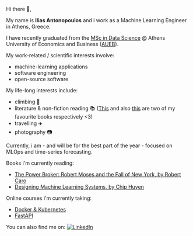 
Hi there 👋,

My name is **Ilias Antonopoulos** and i work as a Machine Learning Engineer in Athens, Greece.

I have recently graduated from the [MSc in Data Science](https://datascience.aueb.gr/) @ Athens University of Economics and Business ([AUEB](https://www.aueb.gr/en)).

My work-related / scientific interests involve:
- machine-learning applications
- software engineering
- open-source software

My life-long interests include:
- climbing  :climbing:
- literature & non-fiction reading :books: ([This](https://en.wikipedia.org/wiki/A_Brief_History_of_Seven_Killings) and also [this](https://en.wikipedia.org/wiki/Why_Nations_Fail) are two of my favourite books respectively <3)
- travelling :airplane: 
- photography :camera:

Currently, i am - and will be for the best part of the year - focused on MLOps and time-series forecasting.

Books i'm currently reading:
- [The Power Broker: Robert Moses and the Fall of New York, by Robert Caro](https://en.wikipedia.org/wiki/The_Power_Broker)
- [Designing Machine Learning Systems, by Chip Huyen](https://learning.oreilly.com/library/view/designing-machine-learning/9781098107956/)

Online courses i'm currently taking:
- [Docker & Kubernetes](https://www.udemy.com/course/docker-kubernetes-the-practical-guide/)
- [FastAPI](https://www.udemy.com/course/completefastapi/)

You can also find me on: [![LinkedIn][1.1]][1]

<!-- Icons -->
[1.1]: https://raw.githubusercontent.com/MartinHeinz/MartinHeinz/master/linkedin-3-16.png (LinkedIn icon without padding)

<!-- Links to your social media accounts -->
[1]: https://www.linkedin.com/in/ilias-ant/

<!--
**ilias-ant/ilias-ant** is a ✨ _special_ ✨ repository because its `README.md` (this file) appears on your GitHub profile.

Here are some ideas to get you started:

- 🔭 I’m currently working on ...
- 🌱 I’m currently learning ...
- 👯 I’m looking to collaborate on ...
- 🤔 I’m looking for help with ...
- 💬 Ask me about ...
- 📫 How to reach me: ...
- 😄 Pronouns: ...
- ⚡ Fun fact: ...
-->
